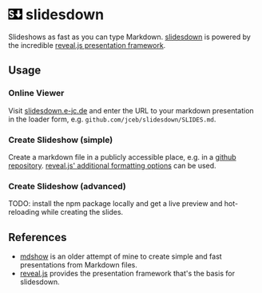 # <img src="./public/favicon.svg" alt="logo" style="height: 0.8em; margin: 0" /> slidesdown

Slideshows as fast as you can type Markdown.
[slidesdown](https://slidesdown.e-jc.de/loader.html) is powered by the
incredible [reveal.js presentation framework](https://revealjs.com/).

## Usage

### Online Viewer

Visit [slidesdown.e-jc.de](https://slidesdown.e-jc.de/loader.html) and enter the
URL to your markdown presentation in the loader form, e.g.
`github.com/jceb/slidesdown/SLIDES.md`.

### Create Slideshow (simple)

Create a markdown file in a publicly accessible place, e.g. in a
[github repository](https://github.com).
[reveal.js' additional formatting
options](https://revealjs.com/markdown/#element-attributes) can be used.

### Create Slideshow (advanced)

TODO: install the npm package locally and get a live preview and hot-reloading
while creating the slides.

## References

- [mdshow](https://github.com/jceb/mdshow) is an older attempt of mine to create
  simple and fast presentations from Markdown files.
- [reveal.js](https://revealjs.com/) provides the presentation framework that's
  the basis for slidesdown.
